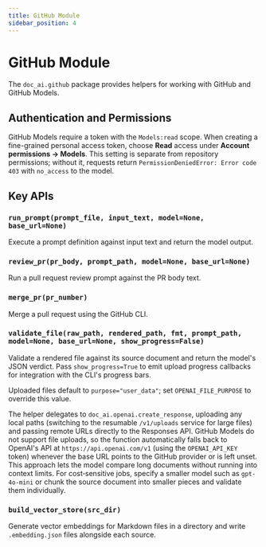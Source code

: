 ```yaml
---
title: GitHub Module
sidebar_position: 4
---
```


# GitHub Module

The `doc_ai.github` package provides helpers for working with GitHub and GitHub Models.

## Authentication and Permissions

GitHub Models require a token with the `Models:read` scope. When creating a fine-grained personal access token, choose **Read** access under **Account permissions → Models**. This setting is separate from repository permissions; without it, requests return `PermissionDeniedError: Error code 403` with `no_access` to the model.

## Key APIs

### `run_prompt(prompt_file, input_text, model=None, base_url=None)`
Execute a prompt definition against input text and return the model output.

### `review_pr(pr_body, prompt_path, model=None, base_url=None)`
Run a pull request review prompt against the PR body text.

### `merge_pr(pr_number)`
Merge a pull request using the GitHub CLI.

### `validate_file(raw_path, rendered_path, fmt, prompt_path, model=None, base_url=None, show_progress=False)`
Validate a rendered file against its source document and return the model's JSON verdict. Pass
`show_progress=True` to emit upload progress callbacks for integration with the CLI's progress bars.

Uploaded files default to `purpose="user_data"`; set `OPENAI_FILE_PURPOSE`
to override this value.

The helper delegates to `doc_ai.openai.create_response`, uploading any local
paths (switching to the resumable `/v1/uploads` service for large files) and
passing remote URLs directly to the Responses API. GitHub Models do not support
file uploads, so the function automatically falls back to OpenAI's API at
`https://api.openai.com/v1` (using the `OPENAI_API_KEY` token) whenever the base
URL points to the GitHub provider or is left unset. This approach lets the model
compare long documents without running into context limits. For cost‑sensitive
jobs, specify a smaller model such as `gpt-4o-mini` or chunk the source document
into smaller pieces and validate them individually.

### `build_vector_store(src_dir)`
Generate vector embeddings for Markdown files in a directory and write `.embedding.json` files alongside each source.
